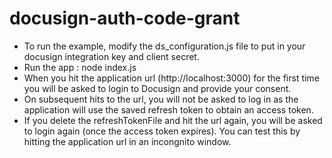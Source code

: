 # docusign-auth-code-grant
* To run the example, modify the ds_configuration.js file to put in your docusign integration key and client secret.<br />
* Run the app : node index.js<br />
* When you hit the application url (http://localhost:3000) for the first time you will be asked to login to Docusign and provide your consent.<br />
* On subsequent hits to the url, you will not be asked to log in as the application will use the saved refresh token to obtain an access token.<br />
* If you delete the refreshTokenFile and hit the url again, you will be asked to login again (once the access token expires). You can test 
this by hitting the application url in an incongnito window. <br />

